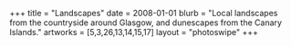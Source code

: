 +++
title = "Landscapes"
date = 2008-01-01
blurb = "Local landscapes from the countryside around Glasgow, and dunescapes from the Canary Islands."
artworks = [5,3,26,13,14,15,17]
layout = "photoswipe"
+++
